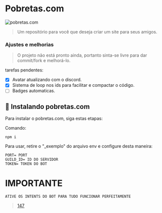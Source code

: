 # Pobretas.com


<img src="https://cdn.discordapp.com/attachments/941054185019944980/949706256808017950/unknown.png" alt="pobretas.com">

> Um repositório para você que deseja criar um site para seus amigos.

### Ajustes e melhorias

> O projeto não está pronto ainda, portanto sinta-se livre para dar commit/fork e melhorá-lo.


tarefas pendentes:

- [x] Avatar atualizando com o discord.
- [x] Sistema de loop nos ids para facilitar e compactar o código.
- [ ] Badges automaticas.

## 🚀 Instalando pobretas.com

Para instalar o pobretas.com, siga estas etapas:

Comando:
```
npm i
```

Para usar, retire o "_exemplo" do arquivo env e configure desta maneira:

```
PORT= PORT
GUILD_ID= ID DO SERVIDOR
TOKEN= TOKEN DO BOT
```

# IMPORTANTE

```
ATIVE OS INTENTS DO BOT PARA TUDO FUNCIONAR PERFEITAMENTE
```

> [147](https://147api.xyz)

